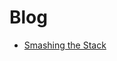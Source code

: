 # Blog

- [Smashing the Stack](./smashing-the-stack)
<!-- - [Contributing to Nixpkgs](./contributing-to-nixpkgs) -->
